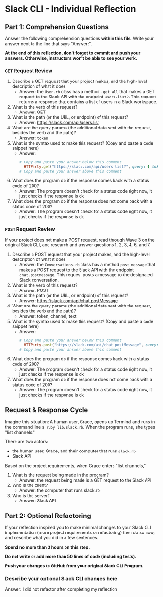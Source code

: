 # Slack CLI - Individual Reflection

## Part 1: Comprehension Questions

Answer the following comprehension questions **within this file.** Write your answer next to the line that says "Answer:".

**At the end of this reflection, don't forget to commit and push your answers. Otherwise, instructors won't be able to see your work.**

### `GET` Request Review

1. Describe a GET request that your project makes, and the high-level description of what it does
    - Answer: the `User.rb` class has a method `.get_all` that makes a GET request to the Slack API with the endpoint `users.list?`. This request returns a response that contains a list of users in a Slack workspace.
1. What is the verb of this request?
    - Answer: GET
1. What is the path (or the URL, or endpoint) of this request?
    - Answer: https://slack.com/api/users.list
1. What are the query params (the additional data sent with the request, besides the verb and the path)?
    - Answer: `token`
1. What is the syntax used to make this request? (Copy and paste a code snippet here)
    - Answer:
      ```ruby
      # Copy and paste your answer below this comment
        HTTParty.get("https://slack.com/api/users.list?", query: { token: SLACK_TOKEN, })
      # Copy and paste your answer above this comment
      ```
1. What does the program do if the response comes back with a status code of 200?
    - Answer: The program doesn't check for a status code right now, it just checks if the response is ok
1. What does the program do if the response does not come back with a status code of 200?
    - Answer: The program doesn't check for a status code right now, it just checks if the response is ok

### `POST` Request Review

If your project does not make a POST request, read through Wave 3 on the original Slack CLI, and research and answer questions 1, 2, 3, 4, 6, and 7.

1. Describe a POST request that your project makes, and the high-level description of what it does
    - Answer: the `Conversations.rb` class has a method `post.message` that makes a POST request to the Slack API with the endpoint `chat.postMessage`. This request posts a message to the designated Slack conversation.
1. What is the verb of this request?
    - Answer: POST
1. What is the path (or the URL, or endpoint) of this request?
    - Answer: https://slack.com/api/chat.postMessage
1. What are the query params (the additional data sent with the request, besides the verb and the path)?
    - Answer: token, channel, text
1. What is the syntax used to make this request? (Copy and paste a code snippet here)
    - Answer:
      ```ruby
      # Copy and paste your answer below this comment
        HTTParty.post("https://slack.com/api/chat.postMessage", query: { token: SLACK_TOKEN, channel: id, text: message})
      # Copy and paste your answer above this comment
      ```
1. What does the program do if the response comes back with a status code of 200?
    - Answer: The program doesn't check for a status code right now, it just checks if the response is ok
1. What does the program do if the response does not come back with a status code of 200?
    - Answer: The program doesn't check for a status code right now, it just checks if the response is ok

## Request & Response Cycle

Imagine this situation: A human user, Grace, opens up Terminal and runs in the command line `$ ruby lib/slack.rb`. When the program runs, she types "list channels."

There are two actors:
  - the human user, Grace, and their computer that runs `slack.rb`
  - Slack API

Based on the project requirements, when Grace enters "list channels,"
1. What is the request being made in the program?
    - Answer: the request being made is a GET request to the Slack API
1. Who is the client?
    - Answer: the computer that runs slack.rb
1. Who is the server?
    - Answer: Slack API

## Part 2: Optional Refactoring

If your reflection inspired you to make minimal changes to your Slack CLI implementation (more project requirements or refactoring) then do so now, and describe what you did in a few sentences.

**Spend no more than 3 hours on this step.**

**Do not write or add more than 50 lines of code (including tests).**

**Push your changes to GitHub from your original Slack CLI Program.**

### Describe your optional Slack CLI changes here

Answer: I did not refactor after completing my reflection
